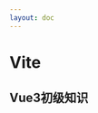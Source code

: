 ```yaml
---
layout: doc
---
```

<script setup lang="ts">
  import { ref } from 'vue'
  import { Navs } from '@vue/components'

  const vue1 = ref([
    {
      title: '响应式基础',
      details: 'ref、reactive',
      link: '/musicscores/anjin.html',
      // linkText: 'yyy'
    },
    {
      title: '计算属性',
      details: 'ref、reactive'
    },
    {
      title: '事件处理',
      details: 'ref、reactive'
    },
    {
      title: '表单输入绑定',
      details: 'ref、reactive'
    },
    {
      title: '生命周期',
      details: 'ref、reactive'
    },
    {
      title: '侦听器watch',
      details: 'watch、watchEffect'
    },
    {
      title: '模板引用',
      details: 'watch、watchEffectwatch、watchEffectwatch、watchEffectwatch、watchEffect'
    },
  ])

  const vue2 = ref([
    {
      title: '响应式基础',
      details: 'ref、reactive'
    },
    {
      title: '计算属性',
      details: 'ref、reactive',
      link: 'xxx'
    },
    {
      title: '事件处理',
      details: 'ref、reactive'
    },
    {
      title: '表单输入绑定',
      details: 'ref、reactive'
    },
    {
      title: '生命周期',
      details: 'ref、reactive'
    },
    {
      title: '侦听器watch',
      details: 'watch、watchEffectwatch、watchEffectwatch、watchEffect'
    },
    {
      title: '模板引用',
      details: 'watch、watchEffect'
    },
  ])

</script>

# Vite
## Vue3初级知识

<Navs :features="vue1"/>  
<!-- <DocNav :navs="vue1"/> -->